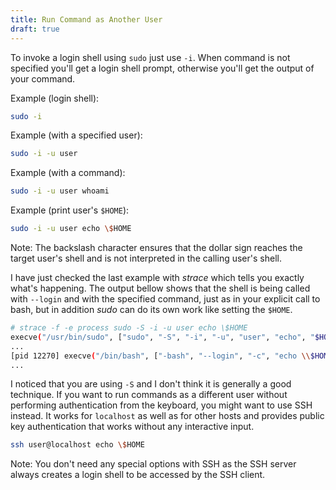 ```yaml
---
title: Run Command as Another User
draft: true
---
```


To invoke a login shell using `sudo` just use `-i`. When command is not specified you'll get a login shell prompt, otherwise you'll get the output of your command.

Example (login shell):

```bash
sudo -i
```

Example (with a specified user):

```bash
sudo -i -u user
```

Example (with a command):

```bash
sudo -i -u user whoami
```

Example (print user's `$HOME`):

```bash
sudo -i -u user echo \$HOME
```

Note: The backslash character ensures that the dollar sign reaches the target user's shell and is not interpreted in the calling user's shell.

I have just checked the last example with _strace_ which tells you exactly what's happening. The output bellow shows that the shell is being called with `--login` and with the specified command, just as in your explicit call to bash, but in addition _sudo_ can do its own work like setting the `$HOME`.

```bash
# strace -f -e process sudo -S -i -u user echo \$HOME
execve("/usr/bin/sudo", ["sudo", "-S", "-i", "-u", "user", "echo", "$HOME"], [/* 42 vars */]) = 0
...
[pid 12270] execve("/bin/bash", ["-bash", "--login", "-c", "echo \\$HOME"], [/* 16 vars */]) = 0
...
```

I noticed that you are using `-S` and I don't think it is generally a good technique. If you want to run commands as a different user without performing authentication from the keyboard, you might want to use SSH instead. It works for `localhost` as well as for other hosts and provides public key authentication that works without any interactive input.

```bash
ssh user@localhost echo \$HOME
```

Note: You don't need any special options with SSH as the SSH server always creates a login shell to be accessed by the SSH client.